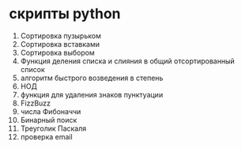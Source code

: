# скрипты python
1. Сортировка пузырьком
2. Сортировка вставками
3. Сортировка выбором
4. Функция деления списка и слияния в общий отсортированный  список
5. алгоритм быстрого возведения в степень
6. НОД
7. функция для удаления знаков пунктуации
8. FizzBuzz
9. числа Фибоначчи
10. Бинарный поиск
11. Треуголик Паскаля
12. проверка email